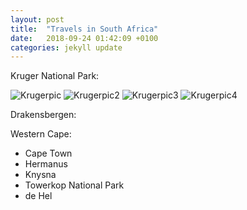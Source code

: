 ```yaml
---
layout: post
title:  "Travels in South Africa"
date:   2018-09-24 01:42:09 +0100
categories: jekyll update
---
```


Kruger National Park:

![Krugerpic]({{TiffanyVlaar.github.io}}/pics/Giraffe.JPG)
![Krugerpic2]({{TiffanyVlaar.github.io}}/pics/Rhino.JPG)
![Krugerpic3]({{TiffanyVlaar.github.io}}/pics/Elephants.JPG)
![Krugerpic4]({{TiffanyVlaar.github.io}}/pics/test.JPG)

Drakensbergen:



Western Cape:

- Cape Town
- Hermanus
- Knysna
- Towerkop National Park
- de Hel